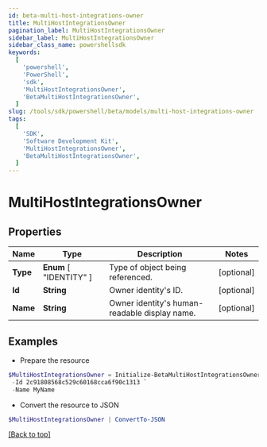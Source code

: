 ```yaml
---
id: beta-multi-host-integrations-owner
title: MultiHostIntegrationsOwner
pagination_label: MultiHostIntegrationsOwner
sidebar_label: MultiHostIntegrationsOwner
sidebar_class_name: powershellsdk
keywords:
  [
    'powershell',
    'PowerShell',
    'sdk',
    'MultiHostIntegrationsOwner',
    'BetaMultiHostIntegrationsOwner',
  ]
slug: /tools/sdk/powershell/beta/models/multi-host-integrations-owner
tags:
  [
    'SDK',
    'Software Development Kit',
    'MultiHostIntegrationsOwner',
    'BetaMultiHostIntegrationsOwner',
  ]
---
```


# MultiHostIntegrationsOwner

## Properties

| Name | Type | Description | Notes |
| --- | --- | --- | --- |
| **Type** | **Enum** [ "IDENTITY" ] | Type of object being referenced. | [optional] |
| **Id** | **String** | Owner identity's ID. | [optional] |
| **Name** | **String** | Owner identity's human-readable display name. | [optional] |

## Examples

- Prepare the resource

```powershell
$MultiHostIntegrationsOwner = Initialize-BetaMultiHostIntegrationsOwner  -Type IDENTITY `
 -Id 2c91808568c529c60168cca6f90c1313 `
 -Name MyName
```

- Convert the resource to JSON

```powershell
$MultiHostIntegrationsOwner | ConvertTo-JSON
```

[[Back to top]](#)
